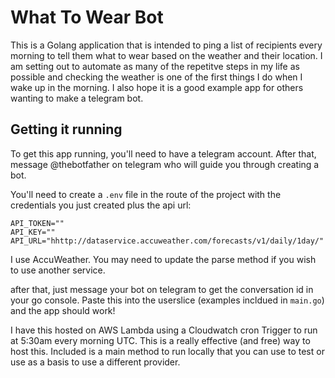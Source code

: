 # What To Wear Bot
This is a Golang application that is intended to ping a list of recipients every morning to tell them what to wear based on the weather and their location. I am setting out to automate as many of the repetitve steps in my life as possible and checking the weather is one of the first things I do when I wake up in the morning. I also hope it is a good example app for others wanting to make a telegram bot.

## Getting it running
To get this app running, you'll need to have a telegram account. After that, message @thebotfather on telegram who will guide you through creating a bot.

You'll need to create a `.env` file in the route of the project with the credentials you just created plus the api url:
```
API_TOKEN=""
API_KEY=""
API_URL="hhttp://dataservice.accuweather.com/forecasts/v1/daily/1day/"
```

I use AccuWeather. You may need to update the parse method if you wish to use another service.

after that, just message your bot on telegram to get the conversation id in your go console. Paste this into the userslice (examples incldued in `main.go`) and the app should work!

I have this hosted on AWS Lambda using a Cloudwatch cron Trigger to run at 5:30am every morning UTC. This is a really effective (and free) way to host this. Included is a main method to run locally that you can use to test or use as a basis to use a different provider.
